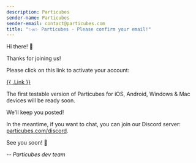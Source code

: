 ```yaml
---
description: Particubes
sender-name: Particubes
sender-email: contact@particubes.com
title: "✨✉️✨ Particubes - Please confirm your email!"
---
```


Hi there! 👋

Thanks for joining us!

Please click on this link to activate your account:

<a clicktracking=off href="{{ .Link }}">{{ .Link }}</a>

The first testable version of Particubes for iOS, Android, Windows & Mac devices will be ready soon.

We'll keep you posted! 

In the meantime, if you want to chat, you can join our Discord server: <a clicktracking=off href="https://particubes.com/discord">particubes.com/discord</a>.

See you soon! 🙂

*-- Particubes dev team*

